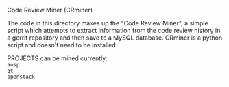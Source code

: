 Code Review Miner (CRminer)

The code in this directory makes up the "Code Review Miner", a simple script which attempts to extract information from the code review history in a gerrit repository and then save to a MySQL database. CRminer is a python script and doesn't need to be installed. 

PROJECTS can be mined currently:  
  `aosp`  
  `qt`  
  `openstack`  
